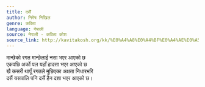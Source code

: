 ```yaml
---
title: दसैँ
author: निमेष निखिल
genre: कविता
language: नेपाली
source: नेपाली - कविता कोश
source_link: http://kavitakosh.org/kk/%E0%A4%A8%E0%A4%BF%E0%A4%AE%E0%A5%87%E0%A4%B7_%E0%A4%A8%E0%A4%BF%E0%A4%96%E0%A4%BF%E0%A4%B2
---
```


मान्छेको रगत मान्छेलाई नसा भएर आएको छ  
एकपछि अर्को पल यहाँ हादसा भएर आएको छ  
खै कसरी थापूँ रगतले मुछिएका अक्षता निधारभरि  
दसैं यसपालि पनि दसैं हैन दशा भएर आएको छ।
